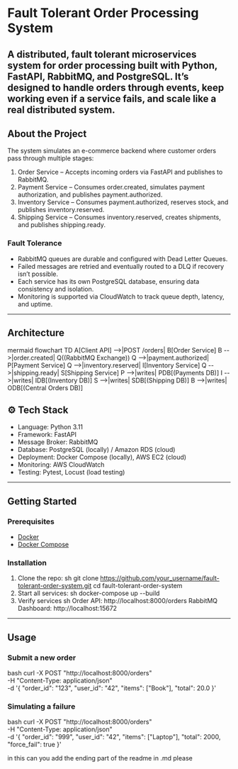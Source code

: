 # Fault Tolerant Order Processing System
A distributed, fault tolerant microservices system for order processing built with Python, FastAPI, RabbitMQ, and PostgreSQL. It’s designed to handle orders through events, keep working even if a service fails, and scale like a real distributed system.
---
## About the Project
The system simulates an e-commerce backend where customer orders pass through multiple stages:
1. Order Service – Accepts incoming orders via FastAPI and publishes to RabbitMQ.  
2. Payment Service – Consumes order.created, simulates payment authorization, and publishes payment.authorized.  
3. Inventory Service – Consumes payment.authorized, reserves stock, and publishes inventory.reserved.  
4. Shipping Service – Consumes inventory.reserved, creates shipments, and publishes shipping.ready.  
### Fault Tolerance
- RabbitMQ queues are durable and configured with Dead Letter Queues.  
- Failed messages are retried and eventually routed to a DLQ if recovery isn’t possible.  
- Each service has its own PostgreSQL database, ensuring data consistency and isolation.  
- Monitoring is supported via CloudWatch to track queue depth, latency, and uptime.  
---
## Architecture
mermaid
flowchart TD
    A[Client API] -->|POST /orders| B[Order Service]
    B -->|order.created| Q((RabbitMQ Exchange))
    Q -->|payment.authorized| P[Payment Service]
    Q -->|inventory.reserved| I[Inventory Service]
    Q -->|shipping.ready| S[Shipping Service]
    P -->|writes| PDB[(Payments DB)]
    I -->|writes| IDB[(Inventory DB)]
    S -->|writes| SDB[(Shipping DB)]
    B -->|writes| ODB[(Central Orders DB)]

## ⚙️ Tech Stack
- Language: Python 3.11  
- Framework: FastAPI  
- Message Broker: RabbitMQ  
- Database: PostgreSQL (locally) / Amazon RDS (cloud)  
- Deployment: Docker Compose (locally), AWS EC2 (cloud)  
- Monitoring: AWS CloudWatch  
- Testing: Pytest, Locust (load testing)  
---
##  Getting Started
### Prerequisites
- [Docker](https://docs.docker.com/get-docker/)  
- [Docker Compose](https://docs.docker.com/compose/)  
### Installation
1. Clone the repo:
   sh
   git clone https://github.com/your_username/fault-tolerant-order-system.git
   cd fault-tolerant-order-system
2. Start all services:
   sh
   docker-compose up --build
3. Verify services
   sh
   Order API: http://localhost:8000/orders
   RabbitMQ Dashboard: http://localhost:15672
---
##  Usage
### Submit a new order
bash
curl -X POST "http://localhost:8000/orders" \
     -H "Content-Type: application/json" \
     -d '{
           "order_id": "123",
           "user_id": "42",
           "items": ["Book"],
           "total": 20.0
         }'

### Simulating a failure 
bash
curl -X POST "http://localhost:8000/orders" \
     -H "Content-Type: application/json" \
     -d '{
           "order_id": "999",
           "user_id": "42",
           "items": ["Laptop"],
           "total": 2000,
           "force_fail": true
         }'

in this can you add the ending part of the readme in .md please
